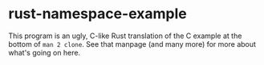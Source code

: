 # rust-namespace-example
This program is an ugly, C-like Rust translation of the C example at the bottom of `man 2 clone`. See that manpage (and many more) for more about what's going on here.
